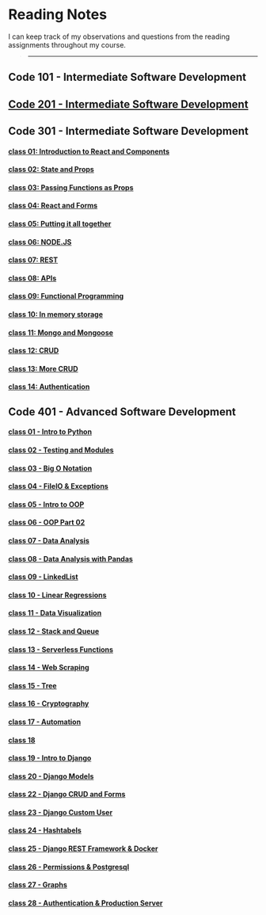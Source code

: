 # **Reading Notes**

I can keep track of my observations and questions from the reading assignments throughout my course.

 > ---

## **Code 101 - Intermediate Software Development**

## [**Code 201 - Intermediate Software Development**](https://github.com/IsmailAlamir/my-notes)

## **Code 301 - Intermediate Software Development**
#### [class 01: Introduction to React and Components](Class-01.md)
#### [class 02: State and Props](Class-02.md)
#### [class 03: Passing Functions as Props](Class-03.md)
#### [class 04: React and Forms](Class-04.md)
#### [class 05: Putting it all together](Class-05.md)
#### [class 06: NODE.JS](Class-06.md)
#### [class 07: REST](Class-07.md)
#### [class 08: APIs](Class-08.md)
#### [class 09: Functional Programming](Class-09.md)
#### [class 10: In memory storage](Class-10.md)
#### [class 11: Mongo and Mongoose](Class-11.md)
#### [class 12: CRUD](Class-12.md)
#### [class 13: More CRUD](Class-13.md)
#### [class 14: Authentication](Class-15.md)


## **Code 401 - Advanced Software Development**
#### [class 01 - Intro to Python ](code-401-python/class-01/README.md)
#### [class 02 - Testing and Modules](code-401-python/class-02/README.md)
#### [class 03 - Big O Notation](code-401-python/class-03/README.md)
#### [class 04 - FileIO & Exceptions](code-401-python/class-04/README.md)
#### [class 05 - Intro to OOP](code-401-python/class-05/README.md)
#### [class 06 - OOP Part 02](code-401-python/class-06/README.md)
#### [class 07 - Data Analysis](code-401-python/class-07/README.md)
#### [class 08 - Data Analysis with Pandas](code-401-python/class-08/README.md)
#### [class 09 - LinkedList](code-401-python/class-09/README.md)
#### [class 10 - Linear Regressions](code-401-python/class-10/README.md)
#### [class 11 - Data Visualization](code-401-python/class-11/README.md)
#### [class 12 - Stack and Queue](code-401-python/class-12/README.md)
#### [class 13 - Serverless Functions](code-401-python/class-13/README.md)
#### [class 14 - Web Scraping](code-401-python/class-14/README.md)
#### [class 15 - Tree](code-401-python/class-15/README.md)
#### [class 16 - Cryptography](code-401-python/class-16/README.md)
#### [class 17 - Automation](code-401-python/class-17/README.md)
#### [class 18 ](code-401-python/class-19/README.md)
#### [class 19 - Intro to Django](code-401-python/class-19/README.md)
#### [class 20 - Django Models](code-401-python/class-20/README.md)
#### [class 22 - Django CRUD and Forms](code-401-python/class-22/README.md)
#### [class 23 - Django Custom User](code-401-python/class-23/README.md)
#### [class 24 - Hashtabels](code-401-python/class-24/README.md)
#### [class 25 - Django REST Framework & Docker](code-401-python/class-25/README.md)
#### [class 26 - Permissions & Postgresql](code-401-python/class-26/README.md)
#### [class 27 - Graphs](code-401-python/class-27/README.md)
#### [class 28 - Authentication & Production Server](code-401-python/class-28/README.md)
